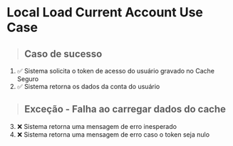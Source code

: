 # Local Load Current Account Use Case

> ## Caso de sucesso
1. ✅ Sistema solicita o token de acesso do usuário gravado no Cache Seguro
2. ✅ Sistema retorna os dados da conta do usuário

> ## Exceção - Falha ao carregar dados do cache
3. ❌ Sistema retorna uma mensagem de erro inesperado
4. ❌ Sistema retorna uma mensagem de erro caso o token seja nulo